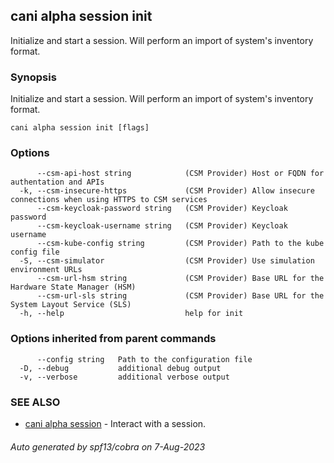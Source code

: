 ## cani alpha session init

Initialize and start a session. Will perform an import of system's inventory format.

### Synopsis

Initialize and start a session. Will perform an import of system's inventory format.

```
cani alpha session init [flags]
```

### Options

```
      --csm-api-host string            (CSM Provider) Host or FQDN for authentation and APIs
  -k, --csm-insecure-https             (CSM Provider) Allow insecure connections when using HTTPS to CSM services
      --csm-keycloak-password string   (CSM Provider) Keycloak password
      --csm-keycloak-username string   (CSM Provider) Keycloak username
      --csm-kube-config string         (CSM Provider) Path to the kube config file
  -S, --csm-simulator                  (CSM Provider) Use simulation environment URLs
      --csm-url-hsm string             (CSM Provider) Base URL for the Hardware State Manager (HSM)
      --csm-url-sls string             (CSM Provider) Base URL for the System Layout Service (SLS)
  -h, --help                           help for init
```

### Options inherited from parent commands

```
      --config string   Path to the configuration file
  -D, --debug           additional debug output
  -v, --verbose         additional verbose output
```

### SEE ALSO

* [cani alpha session](cani_alpha_session.md)	 - Interact with a session.

###### Auto generated by spf13/cobra on 7-Aug-2023
